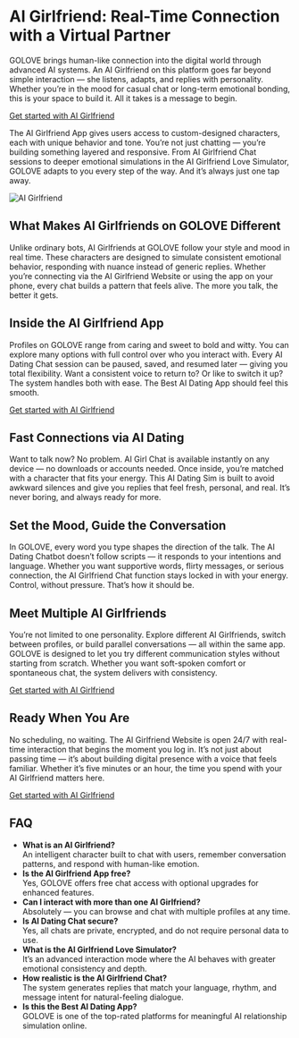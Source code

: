 <h1>AI Girlfriend: Real-Time Connection with a Virtual Partner</h1>

<p>GOLOVE brings human-like connection into the digital world through advanced AI systems. An AI Girlfriend on this platform goes far beyond simple interaction — she listens, adapts, and replies with personality. Whether you’re in the mood for casual chat or long-term emotional bonding, this is your space to build it. All it takes is a message to begin.</p>

<p><a href="https://golove.ai/?ref=gh-golove-ai">Get started with AI Girlfriend</a></p>

<p>The AI Girlfriend App gives users access to custom-designed characters, each with unique behavior and tone. You’re not just chatting — you’re building something layered and responsive. From AI Girlfriend Chat sessions to deeper emotional simulations in the AI Girlfriend Love Simulator, GOLOVE adapts to you every step of the way. And it’s always just one tap away.</p>

<img src="https://cloth-off.ai/wp-content/uploads/2025/02/photo_2025-02-04_19-39-21.jpg" alt="AI Girlfriend">

<h2>What Makes AI Girlfriends on GOLOVE Different</h2>

<p>Unlike ordinary bots, AI Girlfriends at GOLOVE follow your style and mood in real time. These characters are designed to simulate consistent emotional behavior, responding with nuance instead of generic replies. Whether you’re connecting via the AI Girlfriend Website or using the app on your phone, every chat builds a pattern that feels alive. The more you talk, the better it gets.</p>

<h2>Inside the AI Girlfriend App</h2>

<p>Profiles on GOLOVE range from caring and sweet to bold and witty. You can explore many options with full control over who you interact with. Every AI Dating Chat session can be paused, saved, and resumed later — giving you total flexibility. Want a consistent voice to return to? Or like to switch it up? The system handles both with ease. The Best AI Dating App should feel this smooth.</p>

<p><a href="https://golove.ai/?ref=gh-golove-ai">Get started with AI Girlfriend</a></p>

<h2>Fast Connections via AI Dating</h2>

<p>Want to talk now? No problem. AI Girl Chat is available instantly on any device — no downloads or accounts needed. Once inside, you’re matched with a character that fits your energy. This AI Dating Sim is built to avoid awkward silences and give you replies that feel fresh, personal, and real. It’s never boring, and always ready for more.</p>

<h2>Set the Mood, Guide the Conversation</h2>

<p>In GOLOVE, every word you type shapes the direction of the talk. The AI Dating Chatbot doesn’t follow scripts — it responds to your intentions and language. Whether you want supportive words, flirty messages, or serious connection, the AI Girlfriend Chat function stays locked in with your energy. Control, without pressure. That’s how it should be.</p>

<h2>Meet Multiple AI Girlfriends</h2>

<p>You’re not limited to one personality. Explore different AI Girlfriends, switch between profiles, or build parallel conversations — all within the same app. GOLOVE is designed to let you try different communication styles without starting from scratch. Whether you want soft-spoken comfort or spontaneous chat, the system delivers with consistency.</p>

<p><a href="https://golove.ai/?ref=gh-golove-ai">Get started with AI Girlfriend</a></p>

<h2>Ready When You Are</h2>

<p>No scheduling, no waiting. The AI Girlfriend Website is open 24/7 with real-time interaction that begins the moment you log in. It’s not just about passing time — it’s about building digital presence with a voice that feels familiar. Whether it’s five minutes or an hour, the time you spend with your AI Girlfriend matters here.</p>

<p><a href="https://golove.ai/?ref=gh-golove-ai">Get started with AI Girlfriend</a></p>

<h2>FAQ</h2>

<ul>
  <li><strong>What is an AI Girlfriend?</strong><br>An intelligent character built to chat with users, remember conversation patterns, and respond with human-like emotion.</li>
  <li><strong>Is the AI Girlfriend App free?</strong><br>Yes, GOLOVE offers free chat access with optional upgrades for enhanced features.</li>
  <li><strong>Can I interact with more than one AI Girlfriend?</strong><br>Absolutely — you can browse and chat with multiple profiles at any time.</li>
  <li><strong>Is AI Dating Chat secure?</strong><br>Yes, all chats are private, encrypted, and do not require personal data to use.</li>
  <li><strong>What is the AI Girlfriend Love Simulator?</strong><br>It’s an advanced interaction mode where the AI behaves with greater emotional consistency and depth.</li>
  <li><strong>How realistic is the AI Girlfriend Chat?</strong><br>The system generates replies that match your language, rhythm, and message intent for natural-feeling dialogue.</li>
  <li><strong>Is this the Best AI Dating App?</strong><br>GOLOVE is one of the top-rated platforms for meaningful AI relationship simulation online.</li>
</ul>
